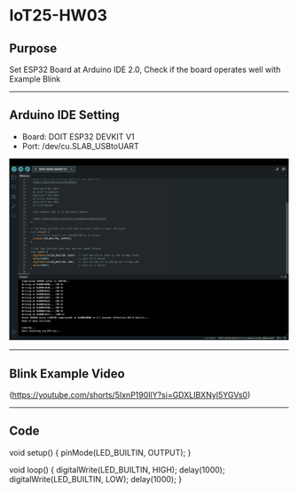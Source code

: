 # IoT25-HW03

## Purpose
Set ESP32 Board at Arduino IDE 2.0, Check if the board operates well with Example Blink

---

## Arduino IDE Setting
- Board: DOIT ESP32 DEVKIT V1
- Port: /dev/cu.SLAB_USBtoUART

![IoT25-HW01](./IoT25-HW01.png)

---

## Blink Example Video
(https://youtube.com/shorts/5IxnP190IlY?si=GDXLIBXNyI5YGVs0)

---

## Code

void setup() {
  pinMode(LED_BUILTIN, OUTPUT);
}

void loop() {
  digitalWrite(LED_BUILTIN, HIGH);
  delay(1000);
  digitalWrite(LED_BUILTIN, LOW);
  delay(1000);
}
